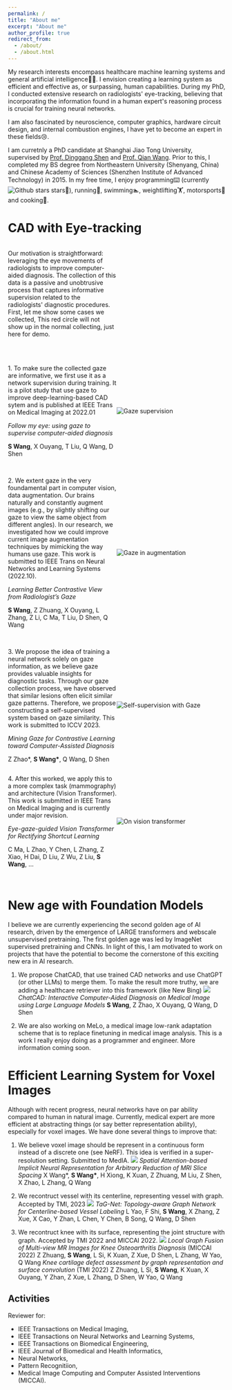 ```yaml
---
permalink: /
title: "About me"
excerpt: "About me"
author_profile: true
redirect_from: 
  - /about/
  - /about.html
---
```



My research interests encompass healthcare machine learning systems and general artificial intelligence🧠🤖. I envision creating a learning system as efficient and effective as, or surpassing, human capabilities. During my PhD, I conducted extensive research on radiologists' eye-tracking, believing that incorporating the information found in a human expert's reasoning process is crucial for training neural networks.

I am also fascinated by neuroscience, computer graphics, hardware circuit design, and internal combustion engines, I have yet to become an expert in these fields😢.

I am curretnly a PhD candidate at Shanghai Jiao Tong University, supervised by [Prof. Dinggang Shen](http://idea.bme.shanghaitech.edu.cn) and [Prof. Qian Wang](https://qianwang.space). 
Prior to this, I completed my BS degree from Northeastern University (Shenyang, China) and Chinese Academy of Sciences (Shenzhen Institute of Advanced Technology) in 2015. In my free time, I enjoy programming⌨️ (currently ![Github stars](https://img.shields.io/github/stars/jamesqfreeman?style=social) stars🌟), running🏃, swimming🏊, weightlifting🏋️, motorsports🏁 and cooking🍳.


CAD with Eye-tracking
======
<div style="display: flex; align-items: center;">
  <div style="flex: 1;">
    <p>Our motivation is straightforward: leveraging the eye movements of radiologists to improve computer-aided diagnosis. The collection of this data is a passive and unobtrusive process that captures informative supervision related to the radiologists' diagnostic procedures. First, let me show some cases we collected, This red circle will not show up in the normal collecting, just here for demo.</p>
  </div>
  <div style="flex: 1;">
    <img src="/images/demo-2.gif" alt="" width="width:30%;" />
  </div>
</div>

<br>


<br>

<div style="display: flex; align-items: center;">
  <div style="flex: 1;">
    <p>1. To make sure the collected gaze are informative, we first use it as a network supervision during training. It is a pilot study that use gaze to improve deep-learning-based CAD sytem and is published at IEEE Trans on Medical Imaging at 2022.01 </p>
    <p><i>Follow my eye: using gaze to supervise computer-aided diagnosis </i></p>
    <p><b>S Wang</b>, X Ouyang, T Liu, Q Wang, D Shen</p>
  </div>

  <div style="flex: 1;">
    <img src="/images/Follow_my_eye.png" alt="Gaze supervision" width="width:50%;" />
  </div>
</div>

<br>



<div style="display: flex; align-items: center;">
  <div style="flex: 1;">
    <p>2. We extent gaze in the very foundamental part in computer vision, data augmentation. Our brains naturally and constantly augment images (e.g., by slightly shifting our gaze to view the same object from different angles). In our research, we investigated how we could improve current image augmentation techniques by mimicking the way humans use gaze. This work is submitted to IEEE Trans on Neural Networks and Learning Systems (2022.10). </p>
    <p><i>Learning Better Contrastive View from Radiologist’s Gaze</i></p>
    <p><b>S Wang</b>, Z Zhuang, X Ouyang, L Zhang, Z Li, C Ma, T Liu, D Shen, Q Wang</p>
  </div>
  <div style="flex: 1;">
    <img src="/images/focus_contrast.png" alt="Gaze in augmentation" width="width:50%;" />
  </div>
</div>

<br>

<div style="display: flex; align-items: center;">
  <div style="flex: 1;">
    <p>3. We propose the idea of training a neural network solely on gaze information, as we believe gaze provides valuable insights for diagnostic tasks. Through our gaze collection process, we have observed that similar lesions often elicit similar gaze patterns. Therefore, we propose constructing a self-supervised system based on gaze similarity. This work is submitted to ICCV 2023.</p>
    <p><i>Mining Gaze for Contrastive Learning toward Computer-Assisted Diagnosis</i></p>
    <p>Z Zhao*, <b>S Wang*</b>, Q Wang, D Shen</p>
  </div>
  <div style="flex: 1;">
    <img src="/images/McGIP.png" alt="Self-supervision with Gaze" width="width:50%;" />
  </div>
</div>


<div style="display: flex; align-items: center;">
  <div style="flex: 1;">
    <p>4. After this worked, we apply this to a more complex task (mammography) and architecture (Vision Transformer). This work is submitted in IEEE Trans on Medical Imaging and is currently under major revision. </p>
    <p><i>Eye-gaze-guided Vision Transformer for Rectifying Shortcut Learning</i></p>
    <p>C Ma, L Zhao, Y Chen, L Zhang, Z Xiao, H Dai, D Liu, Z Wu, Z Liu, <b>S Wang</b>, ...</p>
  </div>
  <div style="flex: 1;">
    <img src="/images/vitGaze.png" alt="On vision transformer" width="width:50%;" />
  </div>
</div>

<br>

New age with Foundation Models
======
I believe we are currently experiencing the second golden age of AI research, driven by the emergence of LARGE transformers and webscale unsupervised pretraining. The first golden age was led by ImageNet supervised pretraining and CNNs. In light of this, I am motivated to work on projects that have the potential to become the cornerstone of this exciting new era in AI research.

1. We propose ChatCAD, that use trained CAD networks and use ChatGPT (or other LLMs) to merge them. To make the result more truthy, we are adding a healthcare retriever into this framework (like New Bing)
![](/images/ChatCAD.png)
*ChatCAD: Interactive Computer-Aided Diagnosis on Medical Image using Large Language Models*
**S Wang**, Z Zhao, X Ouyang, Q Wang, D Shen

2. We are also working on MeLo, a medical image low-rank adaptation scheme that is to replace finetuning in medical image analysis. This is a work I really enjoy doing as a programmer and engineer. More information coming soon.


Efficient Learning System for Voxel Images
======
Although with recent progress, neural networks have on par ability compared to human in natural image. Currently, medical expert are more efficient at abstracting things (or say better representation ability), especially for voxel images. We have done several things to improve that:

1. We believe voxel image should be represent in a continuous form instead of a discrete one (see NeRF). This idea is verified in a super-resolution setting. Submitted to MedIA.
![](/images/2022-SAINR.png)
*Spatial Attention-based Implicit Neural Representation for Arbitrary Reduction of MRI Slice Spacing* 
X Wang\*, **S Wang\***, H Xiong, K Xuan, Z Zhuang, M Liu, Z Shen, X
Zhao, L Zhang, Q Wang

2. We recontruct vessel with its centerline, representing vessel with graph. Accepted by TMI, 2023 
![](/images/2023-TaG-Net.png)
*TaG-Net: Topology-aware Graph Network for Centerline-based Vessel Labeling*
L Yao, F Shi, **S Wang**, X Zhang, Z Xue, X Cao, Y Zhan, L Chen, Y Chen, B Song, Q Wang, D Shen


3. We recontruct knee with its surface, representing the joint structure with graph. Accepted by TMI 2022 and MICCAI 2022.
![](/images/2022-LGF.png)
*Local Graph Fusion of Multi-view MR Images for Knee Osteoarthritis Diagnosis* (MICCAI 2022)
Z Zhuang, **S Wang**, L Si, K Xuan, Z Xue, D Shen, L Zhang, W Yao, Q Wang
*Knee cartilage defect assessment by graph representation and surface convolution* (TMI 2022)
Z Zhuang, L Si, **S Wang**, K Xuan, X Ouyang, Y Zhan, Z Xue, L Zhang, D Shen, W Yao, Q Wang

Activities
------
Reviewer for:
- IEEE Transactions on Medical Imaging, 
- IEEE Transactions on Neural Networks and Learning Systems, 
- IEEE Transactions on Biomedical Engineering, 
- IEEE Journal of Biomedical and Health Informatics,
- Neural Networks,
- Pattern Recognitiion,
- Medical Image Computing and Computer Assisted Interventions (MICCAI).


